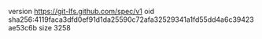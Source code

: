 version https://git-lfs.github.com/spec/v1
oid sha256:4119faca3dfd0ef91d1da25590c72afa32529341a1fd55dd4a6c39423ae53c6b
size 3258
